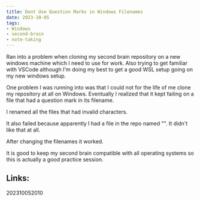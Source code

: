 ```yaml
---
title: Dont Use Question Marks in Windows Filenames
date: 2023-10-05
tags:
- Windows
- second-brain
- note-taking
---
```


Ran into a problem when cloning my second brain repository on a new windows machine which I need to use for work. Also trying to get familiar with VSCode although I'm doing my best to get a good WSL setup going on my new windows setup.

One problem I was running into was that I could not for the life of me clone my repository at all on Windows. Eventually I realized that it kept failing on a file that had a question mark in its filename.

I renamed all the files that had invalid characters.

It also failed because apparently I had a file in the repo named "\". It didn't like that at all.

After changing the filenames it worked.

It is good to keep my second brain compatible with all operating systems so this is actually a good practice session.

## Links:

202310052010
